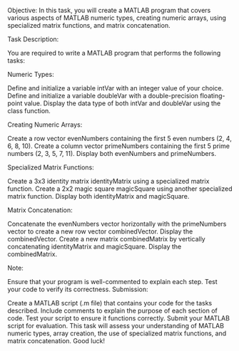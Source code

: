 Objective: In this task, you will create a MATLAB program that covers various aspects of MATLAB numeric types, creating numeric arrays, using specialized matrix functions, and matrix concatenation.

Task Description:

You are required to write a MATLAB program that performs the following tasks:

Numeric Types:

Define and initialize a variable intVar with an integer value of your choice.
Define and initialize a variable doubleVar with a double-precision floating-point value.
Display the data type of both intVar and doubleVar using the class function.

Creating Numeric Arrays:

Create a row vector evenNumbers containing the first 5 even numbers (2, 4, 6, 8, 10).
Create a column vector primeNumbers containing the first 5 prime numbers (2, 3, 5, 7, 11).
Display both evenNumbers and primeNumbers.

Specialized Matrix Functions:

Create a 3x3 identity matrix identityMatrix using a specialized matrix function.
Create a 2x2 magic square magicSquare using another specialized matrix function.
Display both identityMatrix and magicSquare.

Matrix Concatenation:

Concatenate the evenNumbers vector horizontally with the primeNumbers vector to create a new row vector combinedVector.
Display the combinedVector.
Create a new matrix combinedMatrix by vertically concatenating identityMatrix and magicSquare.
Display the combinedMatrix.

Note:

Ensure that your program is well-commented to explain each step.
Test your code to verify its correctness.
Submission:

Create a MATLAB script (.m file) that contains your code for the tasks described.
Include comments to explain the purpose of each section of code.
Test your script to ensure it functions correctly.
Submit your MATLAB script for evaluation.
This task will assess your understanding of MATLAB numeric types, array creation, the use of specialized matrix functions, and matrix concatenation. Good luck!

